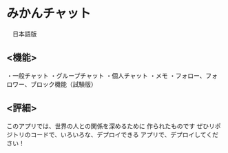 # みかんチャット
　日本語版
## <機能>
・一般チャット
・グループチャット
・個人チャット
・メモ
・フォロー、フォロワー、ブロック機能（試験版）
## <評細>
このアプリでは、世界の人との関係を深めるために
作られたものです
ぜひリポジトリのコードで、いろいろな、デプロイできる
アプリで、デプロイしてください！
